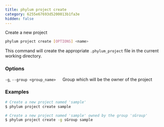 ```yaml
---
title: phylum project create
category: 6255e67693d5200013b1fa3e
hidden: false
---
```

Create a new project
```sh
phylum project create [OPTIONS] <name>
```
This command will create the appropriate `.phylum_project` file in the current working directory.

### Options
`-g`, `--group <group_name>`
&emsp; Group which will be the owner of the project

### Examples
```sh
# Create a new project named 'sample'
$ phylum project create sample

# Create a new project named 'sample' owned by the group 'sGroup'
$ phylum project create -g sGroup sample
```
